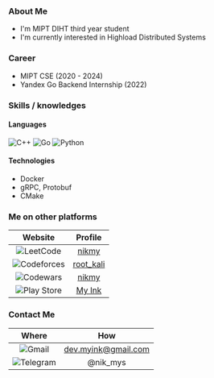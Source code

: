 ### About Me
- I'm MIPT DIHT third year student
- I'm currently interested in Highload Distributed Systems

### Career
- MIPT CSE (2020 - 2024)
- Yandex Go Backend Internship (2022) 


### Skills / knowledges

#### Languages
![C++](https://img.shields.io/badge/c++-%2300599C.svg?style=for-the-badge&logo=c%2B%2B&logoColor=white)
![Go](https://img.shields.io/badge/go-%2300ADD8.svg?style=for-the-badge&logo=go&logoColor=white)
![Python](https://img.shields.io/badge/python-3670A0?style=for-the-badge&logo=python&logoColor=ffdd54)

#### Technologies
- Docker  
- gRPC, Protobuf  
- CMake


### Me on other platforms
| Website | Profile | 
|:-------:|:-------:|
|![LeetCode](https://img.shields.io/badge/LeetCode-000000?style=for-the-badge&logo=LeetCode&logoColor=#d16c06) | <a href="https://leetcode.com/nikmy/">nikmy</a> |
| ![Codeforces](https://img.shields.io/badge/Codeforces-445f9d?style=for-the-badge&logo=Codeforces&logoColor=white) | <a href="https://codeforces.com/profile/root_kali">root_kali</a> |
| ![Codewars](https://img.shields.io/badge/Codewars-B1361E?style=for-the-badge&logo=codewars&logoColor=grey) | <a href="https://www.codewars.com/users/nikmy">nikmy</a>
| ![Play Store](https://img.shields.io/badge/Google_Play-414141?style=for-the-badge&logo=google-play&logoColor=white) | <a href="https://play.google.com/store/apps/dev?id=5662696250176047121">My Ink</a>

### Contact Me
| Where | How |
|:-----:|:---:|
| ![Gmail](https://img.shields.io/badge/Gmail-D14836?style=for-the-badge&logo=gmail&logoColor=white) | dev.myink@gmail.com |
| ![Telegram](https://img.shields.io/badge/Telegram-2CA5E0?style=for-the-badge&logo=telegram&logoColor=white) | @nik_mys |
